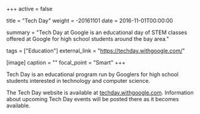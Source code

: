 +++
active = false

title = "Tech Day"
weight = -20161101
date = 2016-11-01T00:00:00

summary = "Tech Day at Google is an educational day of STEM classes offered at Google for high school students around the bay area."

tags = ["Education"]
external_link = "https://techday.withgoogle.com/"

[image]
  caption = ""
  focal_point = "Smart"
+++

Tech Day is an educational program run by Googlers for high school students interested in technology and computer science.

The Tech Day website is available at [techday.withgoogle.com](https://techday.withgoogle.com/). Information about upcoming Tech Day events will be posted there as it becomes available.